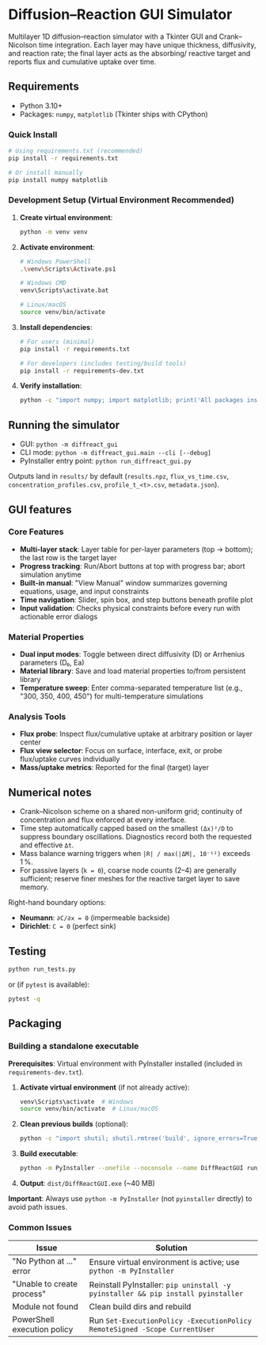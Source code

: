 # Diffusion–Reaction GUI Simulator

Multilayer 1D diffusion–reaction simulator with a Tkinter GUI and Crank–Nicolson time integration. Each layer may have unique thickness, diffusivity, and reaction rate; the final layer acts as the absorbing/ reactive target and reports flux and cumulative uptake over time.

## Requirements

- Python 3.10+
- Packages: `numpy`, `matplotlib` (Tkinter ships with CPython)

### Quick Install

```bash
# Using requirements.txt (recommended)
pip install -r requirements.txt

# Or install manually
pip install numpy matplotlib
```

### Development Setup (Virtual Environment Recommended)

1. **Create virtual environment**:
   ```bash
   python -m venv venv
   ```

2. **Activate environment**:
   ```bash
   # Windows PowerShell
   .\venv\Scripts\Activate.ps1

   # Windows CMD
   venv\Scripts\activate.bat

   # Linux/macOS
   source venv/bin/activate
   ```

3. **Install dependencies**:
   ```bash
   # For users (minimal)
   pip install -r requirements.txt

   # For developers (includes testing/build tools)
   pip install -r requirements-dev.txt
   ```

4. **Verify installation**:
   ```bash
   python -c "import numpy; import matplotlib; print('All packages installed')"
   ```

## Running the simulator

- GUI: `python -m diffreact_gui`
- CLI mode: `python -m diffreact_gui.main --cli [--debug]`
- PyInstaller entry point: `python run_diffreact_gui.py`

Outputs land in `results/` by default (`results.npz`, `flux_vs_time.csv`, `concentration_profiles.csv`, `profile_t_<t>.csv`, `metadata.json`).

## GUI features

### Core Features
- **Multi-layer stack**: Layer table for per-layer parameters (top → bottom); the last row is the target layer
- **Progress tracking**: Run/Abort buttons at top with progress bar; abort simulation anytime
- **Built-in manual**: "View Manual" window summarizes governing equations, usage, and input constraints
- **Time navigation**: Slider, spin box, and step buttons beneath profile plot
- **Input validation**: Checks physical constraints before every run with actionable error dialogs

### Material Properties
- **Dual input modes**: Toggle between direct diffusivity (D) or Arrhenius parameters (D₀, Ea)
- **Material library**: Save and load material properties to/from persistent library
- **Temperature sweep**: Enter comma-separated temperature list (e.g., "300, 350, 400, 450") for multi-temperature simulations

### Analysis Tools
- **Flux probe**: Inspect flux/cumulative uptake at arbitrary position or layer center
- **Flux view selector**: Focus on surface, interface, exit, or probe flux/uptake curves individually
- **Mass/uptake metrics**: Reported for the final (target) layer

## Numerical notes

- Crank–Nicolson scheme on a shared non-uniform grid; continuity of concentration and flux enforced at every interface.
- Time step automatically capped based on the smallest `(Δx)²/D` to suppress boundary oscillations. Diagnostics record both the requested and effective `Δt`.
- Mass balance warning triggers when `|R| / max(|ΔM|, 10⁻¹²)` exceeds 1 %.
- For passive layers (`k = 0`), coarse node counts (2–4) are generally sufficient; reserve finer meshes for the reactive target layer to save memory.

Right-hand boundary options:

- **Neumann**: `∂C/∂x = 0` (impermeable backside)
- **Dirichlet**: `C = 0` (perfect sink)

## Testing

```bash
python run_tests.py
```

or (if `pytest` is available):

```bash
pytest -q
```

## Packaging

### Building a standalone executable

**Prerequisites**: Virtual environment with PyInstaller installed (included in `requirements-dev.txt`).

1. **Activate virtual environment** (if not already active):
   ```bash
   venv\Scripts\activate  # Windows
   source venv/bin/activate  # Linux/macOS
   ```

2. **Clean previous builds** (optional):
   ```bash
   python -c "import shutil; shutil.rmtree('build', ignore_errors=True); shutil.rmtree('dist', ignore_errors=True)"
   ```

3. **Build executable**:
   ```bash
   python -m PyInstaller --onefile --noconsole --name DiffReactGUI run_diffreact_gui.py
   ```

4. **Output**: `dist/DiffReactGUI.exe` (~40 MB)

**Important**: Always use `python -m PyInstaller` (not `pyinstaller` directly) to avoid path issues.

### Common Issues

| Issue | Solution |
|-------|----------|
| "No Python at ..." error | Ensure virtual environment is active; use `python -m PyInstaller` |
| "Unable to create process" | Reinstall PyInstaller: `pip uninstall -y pyinstaller && pip install pyinstaller` |
| Module not found | Clean build dirs and rebuild |
| PowerShell execution policy | Run `Set-ExecutionPolicy -ExecutionPolicy RemoteSigned -Scope CurrentUser` |
